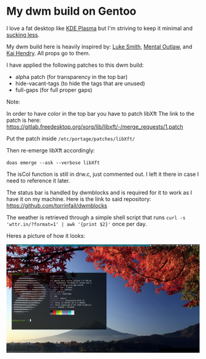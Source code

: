 # My dwm build on Gentoo

I love a fat desktop like [KDE Plasma](https://kde.org/plasma-desktop/) but I'm striving to keep it minimal and [sucking less](https://suckless.org/philosophy/).

My dwm build here is heavily inspired by: [Luke Smith](https://github.com/LukeSmithxyz), [Mental Outlaw](https://github.com/MentalOutlaw), and [Kai Hendry](https://github.com/kaihendry). All props go to them.

I have applied the following patches to this dwm build:

* alpha patch (for transparency in the top bar)
* hide-vacant-tags (to hide the tags that are unused)
* full-gaps (for full proper gaps)

Note: 

In order to have color in the top bar you have to patch libXft
The link to the patch is here:
https://gitlab.freedesktop.org/xorg/lib/libxft/-/merge_requests/1.patch

Put the patch inside `/etc/portage/patches/libXft/`

Then re-emerge libXft accordingly:

`doas emerge --ask --verbose libXft`


The isCol function is still in drw.c, just commented out. I left it there in case I need to reference it later.

The status bar is handled by dwmblocks and is required for it to work as I have it on my machine. Here is the link to said repository: https://github.com/torrinfail/dwmblocks

The weather is retrieved through a simple shell script that runs `curl -s 'wttr.in/?format=1' | awk '{print $2}'` once per day. 

Heres a picture of how it looks:

![](./2022-08-27_02-15.png)

